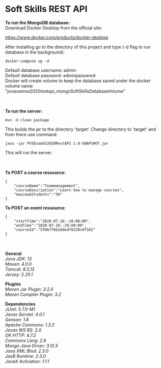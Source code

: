 # Soft Skills REST API #


__To run the MongoDB database:__\
Download Docker Desktop from the official site:

https://www.docker.com/products/docker-desktop

After installing go to the directory of this project and type (-d flag to run database in the background):

```docker-compose up -d```

Default database username: admin\
Default database password: adminpassword\
Docker will create volume to keep the database saved under the docker volume name:\
"pvsexamss2020restapi_mongoSoftSkillsDatabaseVolume"

\
\
__To run the server:__

```mvn -U clean package```

This builds the jar to the directory 'target'. Change directory to 'target' and from there use command:

```java -jar PVSExamSS2020RestAPI-1.0-SNAPSHOT.jar```

This will run the server.

\
\
__To POST a course ressource:__
```
{
    "courseName":"Teammanagement",
    "courseDescription":"Learn how to manage courses",
    "maximumStudents":"50"
}
```

__To POST an event ressource:__
```
{
    "startTime":"2020-07-18--18:00:00",
    "endTime":"2020-07-18--20:00:00",
    "courseId":"5f0b776b1b0edf0238c0f502"
}
```
\
\
__General__\
_Java JDK: 13_\
_Maven: 4.0.0_\
_Tomcat: 8.5.13_\
_Jersey: 2.25.1_

__Plugins__\
_Maven Jar Plugin: 3.2.0_\
_Maven Compiler Plugin: 3.2_

__Dependencies__\
_JUnit:_ 5.7.0-M1\
_Javax Servlet: 4.0.1_\
_Genson: 1.6_\
_Apache Commons: 1.3.2_\
_Javax WS RS: 2.0_\
_OK HTTP: 4.7.2_\
_Commons Lang: 2.6_\
_Mongo Java Driver: 3.12.5_\
_Java XML Bind: 2.3.0_\
_JaxB Runtime: 2.3.0_\
_JavaX Activation: 1.1.1_



